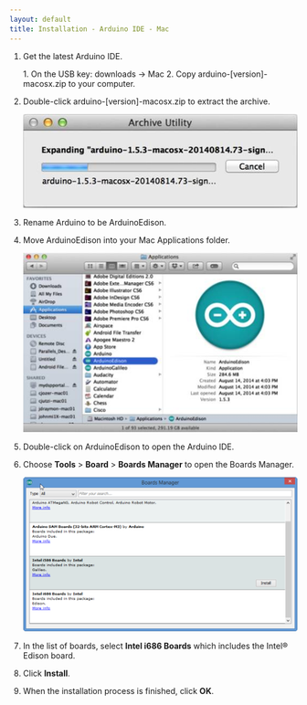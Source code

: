 ```yaml
---
layout: default
title: Installation - Arduino IDE - Mac
---
```


1. Get the latest Arduino IDE.

    <div class="callout goto" markdown="1">
    1. On the USB key: <span class="icon folder">downloads</span> → <span class="icon folder">Mac</span>
    2. Copy <span class="icon file">arduino-[version]-macosx.zip</span> to your computer.
    </div>

2. Double-click <span class="icon file">arduino-[version]-macosx.zip</span> to extract the archive. 
  
    ![Extracting Arduino IDE](images/macOSXExtract.png)

3. Rename <span class="icon file">Arduino</span> to be <span class="icon file">ArduinoEdison</span>.

4. Move <span class="icon file">ArduinoEdison</span> into your Mac <span class="icon folder">Applications</span> folder. 
  
    ![Macintosh Arduino IDE](images/MacApp.png)

4. Double-click on <span class="icon file">ArduinoEdison</span> to open the Arduino IDE.

5. Choose **Tools** > **Board** > **Boards Manager** to open the Boards Manager.
  
    ![Boards Manager - Mac](images/boardman-mac.png)

6. In the list of boards, select **Intel i686 Boards** which includes the Intel® Edison board.

7. Click **Install**.

8. When the installation process is finished, click **OK**.
